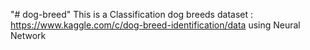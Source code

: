 "# dog-breed" 
This is a Classification dog breeds 
dataset : https://www.kaggle.com/c/dog-breed-identification/data
using Neural Network
